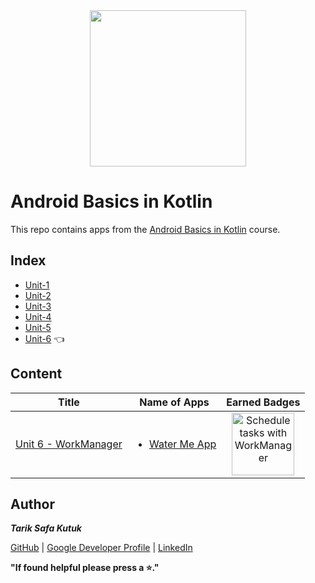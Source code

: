 <div style='float: center; text-align: center; margin-bottom: 20px' align="center">
  <a href="https://developer.android.com/courses/android-basics-kotlin/course" target="_blank">
  <img width="250px" src="https://developer.android.com/static/images/hero-assets/android-basics-kotlin.svg"  alt=""/>
  </a>
</div>


# Android Basics in Kotlin

This repo contains apps from the [Android Basics in Kotlin](https://developer.android.com/courses/android-basics-kotlin/course) course.


## Index
- [Unit-1](https://github.com/tariksafakutuk/Android-Basics-in-Kotlin/tree/master/Unit-1)
- [Unit-2](https://github.com/tariksafakutuk/Android-Basics-in-Kotlin/tree/master/Unit-2)
- [Unit-3](https://github.com/tariksafakutuk/Android-Basics-in-Kotlin/tree/master/Unit-3)
- [Unit-4](https://github.com/tariksafakutuk/Android-Basics-in-Kotlin/tree/master/Unit-4)
- [Unit-5](https://github.com/tariksafakutuk/Android-Basics-in-Kotlin/tree/master/Unit-5)
- [Unit-6](https://github.com/tariksafakutuk/Android-Basics-in-Kotlin/tree/master/Unit-6) 👈


## Content
| Title | Name of Apps | Earned Badges |
|:-----:|:------------:|:-------------:|
| [Unit 6 - WorkManager](https://developer.android.com/courses/android-basics-kotlin/unit-6) | <ul><li>[Water Me App](https://github.com/tariksafakutuk/Android-Basics-in-Kotlin/tree/master/Unit-6/WaterMe)</li></ul> | <img src="https://developers.google.com/static/profile/badges/playlists/android/android-basics-kotlin-unit-6-pathway-1/badge.svg" width="100em" title="Schedule tasks with WorkManager"/> |


## Author
***Tarik Safa Kutuk***

[GitHub](https://github.com/tariksafakutuk/) | [Google Developer Profile](https://developers.google.com/profile/u/tariksafakutuk) | [LinkedIn](https://www.linkedin.com/in/tariksafakutuk/)

**"If found helpful please press a ⭐."**
